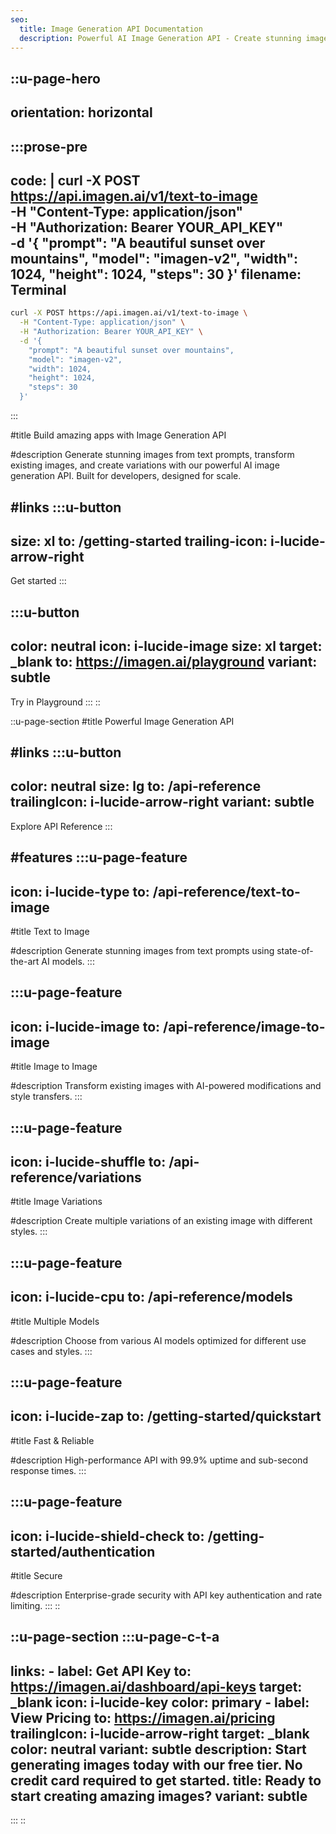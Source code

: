 ```yaml
---
seo:
  title: Image Generation API Documentation
  description: Powerful AI Image Generation API - Create stunning images from text prompts and transform existing images with state-of-the-art AI models.
---
```


::u-page-hero
---
orientation: horizontal
---
  :::prose-pre
  ---
  code: |
    curl -X POST https://api.imagen.ai/v1/text-to-image \
      -H "Content-Type: application/json" \
      -H "Authorization: Bearer YOUR_API_KEY" \
      -d '{
        "prompt": "A beautiful sunset over mountains",
        "model": "imagen-v2",
        "width": 1024,
        "height": 1024,
        "steps": 30
      }'
  filename: Terminal
  ---
  ```bash
  curl -X POST https://api.imagen.ai/v1/text-to-image \
    -H "Content-Type: application/json" \
    -H "Authorization: Bearer YOUR_API_KEY" \
    -d '{
      "prompt": "A beautiful sunset over mountains",
      "model": "imagen-v2",
      "width": 1024,
      "height": 1024,
      "steps": 30
    }'
  ```
  :::

#title
Build amazing apps with Image Generation API

#description
Generate stunning images from text prompts, transform existing images, and create variations with our powerful AI image generation API. Built for developers, designed for scale.

#links
  :::u-button
  ---
  size: xl
  to: /getting-started
  trailing-icon: i-lucide-arrow-right
  ---
  Get started
  :::

  :::u-button
  ---
  color: neutral
  icon: i-lucide-image
  size: xl
  target: _blank
  to: https://imagen.ai/playground
  variant: subtle
  ---
  Try in Playground
  :::
::

::u-page-section
#title
Powerful Image Generation API

#links
  :::u-button
  ---
  color: neutral
  size: lg
  to: /api-reference
  trailingIcon: i-lucide-arrow-right
  variant: subtle
  ---
  Explore API Reference
  :::

#features
  :::u-page-feature
  ---
  icon: i-lucide-type
  to: /api-reference/text-to-image
  ---
  #title
  Text to Image

  #description
  Generate stunning images from text prompts using state-of-the-art AI models.
  :::

  :::u-page-feature
  ---
  icon: i-lucide-image
  to: /api-reference/image-to-image
  ---
  #title
  Image to Image

  #description
  Transform existing images with AI-powered modifications and style transfers.
  :::

  :::u-page-feature
  ---
  icon: i-lucide-shuffle
  to: /api-reference/variations
  ---
  #title
  Image Variations

  #description
  Create multiple variations of an existing image with different styles.
  :::

  :::u-page-feature
  ---
  icon: i-lucide-cpu
  to: /api-reference/models
  ---
  #title
  Multiple Models

  #description
  Choose from various AI models optimized for different use cases and styles.
  :::

  :::u-page-feature
  ---
  icon: i-lucide-zap
  to: /getting-started/quickstart
  ---
  #title
  Fast & Reliable

  #description
  High-performance API with 99.9% uptime and sub-second response times.
  :::

  :::u-page-feature
  ---
  icon: i-lucide-shield-check
  to: /getting-started/authentication
  ---
  #title
  Secure

  #description
  Enterprise-grade security with API key authentication and rate limiting.
  :::
::

::u-page-section
  :::u-page-c-t-a
  ---
  links:
    - label: Get API Key
      to: https://imagen.ai/dashboard/api-keys
      target: _blank
      icon: i-lucide-key
      color: primary
    - label: View Pricing
      to: https://imagen.ai/pricing
      trailingIcon: i-lucide-arrow-right
      target: _blank
      color: neutral
      variant: subtle
  description: Start generating images today with our free tier. No credit card required to get started.
  title: Ready to start creating amazing images?
  variant: subtle
  ---
  :::
::
